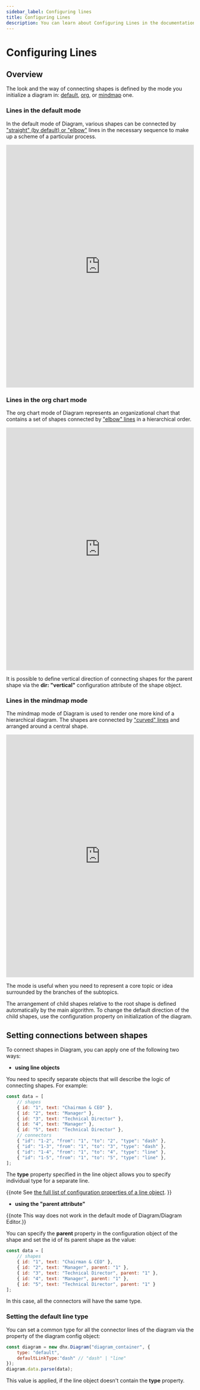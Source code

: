 ```yaml
---
sidebar_label: Configuring lines
title: Configuring Lines
description: You can learn about Configuring Lines in the documentation of the DHTMLX JavaScript Diagram library. Browse developer guides and API reference, try out code examples and live demos, and download a free 30-day evaluation version of DHTMLX Diagram.
---
```


# Configuring Lines

## Overview

The look and the way of connecting shapes is defined by the mode you initialize a diagram in: [default](#lines-in-the-default-mode), [org](#lines-in-the-org-chart-mode), or [mindmap](#lines-in-the-mindmap-mode) one.

### Lines in the default mode

In the default mode of Diagram, various shapes can be connected by ["straight" (by default) or "elbow"](../../lines/configuration_properties/) lines in the necessary sequence to make up a scheme of a particular process.

<iframe src="https://snippet.dhtmlx.com/e6zm6wh1?mode=result" frameborder="0" class="snippet_iframe" width="100%" height="650"></iframe>

### Lines in the org chart mode

The org chart mode of Diagram represents an organizational chart that contains a set of shapes connected by ["elbow" lines](../../lines/configuration_properties/) in a hierarchical order.

<iframe src="https://snippet.dhtmlx.com/98tzmzpg?mode=result" frameborder="0" class="snippet_iframe" width="100%" height="650"></iframe>

It is possible to define vertical direction of connecting shapes for the parent shape via the **dir: "vertical"** configuration attribute of the shape object.

### Lines in the mindmap mode

The mindmap mode of Diagram is used to render one more kind of a hierarchical diagram. The shapes are connected by ["curved" lines](../../lines/configuration_properties/) and arranged around a central shape.

<iframe src="https://snippet.dhtmlx.com/lo1vm0e8?mode=result" frameborder="0" class="snippet_iframe" width="100%" height="650"></iframe>

The mode is useful when you need to represent a core topic or idea surrounded by the branches of the subtopics. 

The arrangement of child shapes relative to the root shape is defined automatically by the main algorithm. 
To change the default direction of the child shapes, use the [](../api/diagram/typeconfig_property.md) configuration property on initialization of the diagram.

## Setting connections between shapes

To connect shapes in Diagram, you can apply one of the following two ways:

- **using line objects**

You need to specify separate objects that will describe the logic of connecting shapes. For example: 

~~~js
const data = [
	// shapes
	{ id: "1", text: "Chairman & CEO" },
    { id: "2", text: "Manager" },
    { id: "3", text: "Technical Director" },
    { id: "4", text: "Manager" },
    { id: "5", text: "Technical Director" },
    // connectors
    { "id": "1-2", "from": "1", "to": "2", "type": "dash" },
    { "id": "1-3", "from": "1", "to": "3", "type": "dash" },
	{ "id": "1-4", "from": "1", "to": "4", "type": "line" },
    { "id": "1-5", "from": "1", "to": "5", "type": "line" },
];
~~~

The **type** property specified in the line object allows you to specify individual type for a separate line.

{{note See [the full list of configuration properties of a line object](lines/configuration_properties.md).
}}

- **using the "parent attribute"**

{{note This way does not work in the default mode of Diagram/Diagram Editor.}}

You can specify the **parent** property in the configuration object of the shape and set the id of its parent shape as the value:

~~~js
const data = [
	// shapes
	{ id: "1", text: "Chairman & CEO" },
    { id: "2", text: "Manager", parent: "1" },
    { id: "3", text: "Technical Director", parent: "1" },
    { id: "4", text: "Manager", parent: "1" },
    { id: "5", text: "Technical Director", parent: "1" }
];
~~~

In this case, all the connectors will have the same type. 

### Setting the default line type

You can set a common type for all the connector lines of the diagram via the [](../api/diagram/defaultlinktype_property.md) property of the diagram config object:

~~~js
const diagram = new dhx.Diagram("diagram_container", {
    type: "default",
    defaultLinkType:"dash" // "dash" | "line"
});
diagram.data.parse(data);
~~~

This value is applied, if the line object doesn't contain the **type** property.